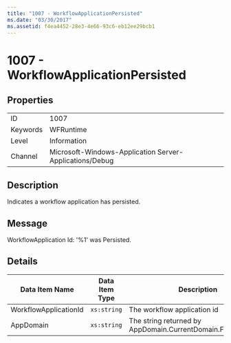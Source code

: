 ```yaml
---
title: "1007 - WorkflowApplicationPersisted"
ms.date: "03/30/2017"
ms.assetid: f4ea4452-28e3-4e66-93c6-eb12ee29bcb1
---
```

# 1007 - WorkflowApplicationPersisted
## Properties  
  
|||  
|-|-|  
|ID|1007|  
|Keywords|WFRuntime|  
|Level|Information|  
|Channel|Microsoft-Windows-Application Server-Applications/Debug|  
  
## Description  
 Indicates a workflow application has persisted.  
  
## Message  
 WorkflowApplication Id: '%1' was Persisted.  
  
## Details  
  
|Data Item Name|Data Item Type|Description|  
|--------------------|--------------------|-----------------|  
|WorkflowApplicationId|`xs:string`|The workflow application id|  
|AppDomain|`xs:string`|The string returned by AppDomain.CurrentDomain.FriendlyName.|
